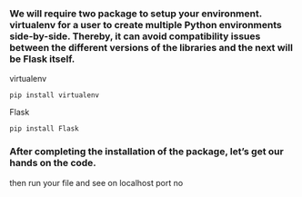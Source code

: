 ### We will require two package to setup your environment. virtualenv for a user to create multiple Python environments side-by-side. Thereby, it can avoid compatibility issues between the different versions of the libraries and the next will be Flask itself.

virtualenv

`pip install virtualenv`

Flask

`pip install Flask`

### After completing the installation of the package, let’s get our hands on the code.

then run your file and see on localhost port no

